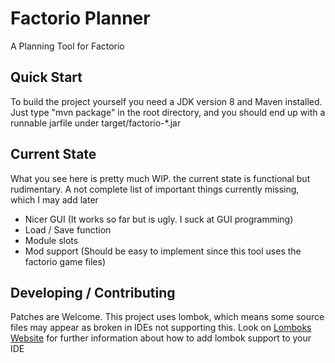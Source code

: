 # Factorio Planner

A Planning Tool for Factorio

## Quick Start
To build the project yourself you need a JDK version 8 and Maven installed. Just type "mvn package" in the root directory, and you should end up with a runnable jarfile under target/factorio-*.jar

## Current State
What you see here is pretty much WIP. the current state is functional but rudimentary. A not complete list of important things currently missing, which I may add later

- Nicer GUI (It works so far but is ugly. I suck at GUI programming)
- Load / Save function
- Module slots
- Mod support (Should be easy to implement since this tool uses the factorio game files)

## Developing / Contributing
Patches are Welcome.
This project uses lombok, which means some source files may appear as broken in IDEs not supporting this. Look on [Lomboks Website]( http://projectlombok.org/) for further information about how to add lombok support to your IDE
